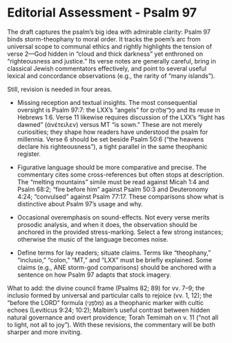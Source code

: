 # Editorial Assessment - Psalm 97

The draft captures the psalm’s big idea with admirable clarity: Psalm 97 binds storm-theophany to moral order. It tracks the poem’s arc from universal scope to communal ethics and rightly highlights the tension of verse 2—God hidden in “cloud and thick darkness” yet enthroned on “righteousness and justice.” Its verse notes are generally careful, bring in classical Jewish commentators effectively, and point to several useful lexical and concordance observations (e.g., the rarity of “many islands”).

Still, revision is needed in four areas.

- Missing reception and textual insights. The most consequential oversight is Psalm 97:7: the LXX’s “angels” for כָּל־אֱלֹהִים and its reuse in Hebrews 1:6. Verse 11 likewise requires discussion of the LXX’s “light has dawned” (ἀνέτειλεν) versus MT “is sown.” These are not merely curiosities; they shape how readers have understood the psalm for millennia. Verse 6 should be set beside Psalm 50:6 (“the heavens declare his righteousness”), a tight parallel in the same theophanic register.

- Figurative language should be more comparative and precise. The commentary cites some cross-references but often stops at description. The “melting mountains” simile must be read against Micah 1:4 and Psalm 68:2; “fire before him” against Psalm 50:3 and Deuteronomy 4:24; “convulsed” against Psalm 77:17. These comparisons show what is distinctive about Psalm 97’s usage and why.

- Occasional overemphasis on sound-effects. Not every verse merits prosodic analysis, and when it does, the observation should be anchored in the provided stress-marking. Select a few strong instances; otherwise the music of the language becomes noise.

- Define terms for lay readers; situate claims. Terms like “theophany,” “inclusio,” “colon,” “MT,” and “LXX” must be briefly explained. Some claims (e.g., ANE storm-god comparisons) should be anchored with a sentence on how Psalm 97 adapts that stock imagery.

What to add: the divine council frame (Psalms 82; 89) for vv. 7–9; the inclusio formed by universal and particular calls to rejoice (vv. 1, 12); the “before the LORD” formula (מִלִּפְנֵי) as a theophanic marker with cultic echoes (Leviticus 9:24; 10:2); Malbim’s useful contrast between hidden natural governance and overt providence; Torah Temimah on v. 11 (“not all to light, not all to joy”). With these revisions, the commentary will be both sharper and more inviting.
